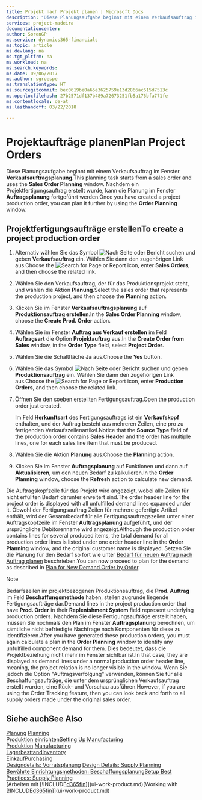 ```yaml
---
title: Projekt nach Projekt planen | Microsoft Docs
description: "Diese Planungsaufgabe beginnt mit einem Verkaufsauftrag im Fenster **Verkaufsauftragsplanung**. Nachdem ein Projektfertigungsauftrag erstellt wurde, kann die Planung im Fenster **Auftragsplanung** fortgeführt werden."
services: project-madeira
documentationcenter: 
author: SorenGP
ms.service: dynamics365-financials
ms.topic: article
ms.devlang: na
ms.tgt_pltfrm: na
ms.workload: na
ms.search.keywords: 
ms.date: 09/06/2017
ms.author: sgroespe
ms.translationtype: HT
ms.sourcegitcommit: bec0619be0a65e3625759e13d2866ac615d7513c
ms.openlocfilehash: 27b2571df137b489a72673251fb5a176bfa771fe
ms.contentlocale: de-at
ms.lasthandoff: 03/22/2018

---
```

# <a name="plan-project-orders"></a><span data-ttu-id="afa5f-104">Projektaufträge planen</span><span class="sxs-lookup"><span data-stu-id="afa5f-104">Plan Project Orders</span></span>
<span data-ttu-id="afa5f-105">Diese Planungsaufgabe beginnt mit einem Verkaufsauftrag im Fenster **Verkaufsauftragsplanung**.</span><span class="sxs-lookup"><span data-stu-id="afa5f-105">This planning task starts from a sales order and uses the **Sales Order Planning** window.</span></span> <span data-ttu-id="afa5f-106">Nachdem ein Projektfertigungsauftrag erstellt wurde, kann die Planung im Fenster **Auftragsplanung** fortgeführt werden.</span><span class="sxs-lookup"><span data-stu-id="afa5f-106">Once you have created a project production order, you can plan it further by using the **Order Planning** window.</span></span>  

## <a name="to-create-a-project-production-order"></a><span data-ttu-id="afa5f-107">Projektfertigungsaufträge erstellen</span><span class="sxs-lookup"><span data-stu-id="afa5f-107">To create a project production order</span></span>  

1.  <span data-ttu-id="afa5f-108">Alternativ wählen Sie das Symbol ![Nach Seite oder Bericht suchen](media/ui-search/search_small.png "Nach Seite oder Bericht suchen") und geben **Verkaufsauftrag** ein. Wählen Sie dann den zugehörigen Link aus.</span><span class="sxs-lookup"><span data-stu-id="afa5f-108">Choose the ![Search for Page or Report](media/ui-search/search_small.png "Search for Page or Report icon") icon, enter **Sales Orders**, and then choose the related link.</span></span>  
2.  <span data-ttu-id="afa5f-109">Wählen Sie den Verkaufsauftrag, der für das Produktionsprojekt steht, und wählen die Aktion **Planung**.</span><span class="sxs-lookup"><span data-stu-id="afa5f-109">Select the sales order that represents the production project, and then choose the **Planning** action.</span></span>  
4.  <span data-ttu-id="afa5f-110">Klicken Sie im Fenster  **Verkaufsauftragsplanung** auf  **Produktionsauftrag erstellen**.</span><span class="sxs-lookup"><span data-stu-id="afa5f-110">In the **Sales Order Planning** window, choose  the **Create Prod. Order** action.</span></span>  
5.  <span data-ttu-id="afa5f-111">Wählen Sie im Fenster **Auftrag aus Verkauf erstellen** im Feld **Auftragsart** die Option **Projektauftrag** aus.</span><span class="sxs-lookup"><span data-stu-id="afa5f-111">In the **Create Order from Sales** window, in the **Order Type** field, select **Project Order**.</span></span>  
6.  <span data-ttu-id="afa5f-112">Wählen Sie die Schaltfläche **Ja** aus.</span><span class="sxs-lookup"><span data-stu-id="afa5f-112">Choose the **Yes** button.</span></span>  
7.  <span data-ttu-id="afa5f-113">Wählen Sie das Symbol ![Nach Seite oder Bericht suchen](media/ui-search/search_small.png "Nach Seite oder Bericht suchen") und geben **Produktionsauftrag** ein. Wählen Sie dann den zugehörigen Link aus.</span><span class="sxs-lookup"><span data-stu-id="afa5f-113">Choose the ![Search for Page or Report](media/ui-search/search_small.png "Search for Page or Report icon") icon, enter **Production Orders**, and then choose the related link.</span></span>
8. <span data-ttu-id="afa5f-114">Öffnen Sie den soeben erstellten Fertigungsauftrag.</span><span class="sxs-lookup"><span data-stu-id="afa5f-114">Open the production order just created.</span></span>  

    <span data-ttu-id="afa5f-115">Im Feld **Herkunftsart** des Fertigungsauftrags ist ein **Verkaufskopf** enthalten, und der Auftrag besteht aus mehreren Zeilen, eine pro zu fertigenden Verkaufszeilenartikel.</span><span class="sxs-lookup"><span data-stu-id="afa5f-115">Notice that the **Source Type** field of the production order contains **Sales Header** and the order has multiple lines, one for each sales line item that must be produced.</span></span>  
9. <span data-ttu-id="afa5f-116">Wählen Sie die Aktion **Planung** aus.</span><span class="sxs-lookup"><span data-stu-id="afa5f-116">Choose the **Planning** action.</span></span>
10. <span data-ttu-id="afa5f-117">Klicken Sie im Fenster **Auftragsplanung** auf Funktionen und dann auf **Aktualisieren**, um den neuen Bedarf zu kalkulieren.</span><span class="sxs-lookup"><span data-stu-id="afa5f-117">In the **Order Planning** window, choose the **Refresh** action to calculate new demand.</span></span>  

<span data-ttu-id="afa5f-118">Die Auftragskopfzeile für das Projekt wird angezeigt, wobei alle Zeilen für nicht erfüllten Bedarf darunter erweitert sind.</span><span class="sxs-lookup"><span data-stu-id="afa5f-118">The order header line for the project order is displayed with all unfulfilled demand lines expanded under it.</span></span> <span data-ttu-id="afa5f-119">Obwohl der Fertigungsauftrag Zeilen für mehrere gefertigte Artikel enthält, wird der Gesamtbedarf für alle Fertigungsauftragszeilen unter einer Auftragskopfzeile im Fenster **Auftragsplanung** aufgeführt, und der ursprüngliche Debitorenname wird angezeigt.</span><span class="sxs-lookup"><span data-stu-id="afa5f-119">Although the production order contains lines for several produced items, the total demand for all production order lines is listed under one order header line in the **Order Planning** window, and the original customer name is displayed.</span></span> <span data-ttu-id="afa5f-120">Setzen Sie die Planung für den Bedarf so fort wie unter [Bedarf für neuen Auftrag nach Auftrag planen](production-how-to-plan-for-new-demand.md) beschrieben.</span><span class="sxs-lookup"><span data-stu-id="afa5f-120">You can now proceed to plan for the demand as described in [Plan for New Demand Order by Order](production-how-to-plan-for-new-demand.md).</span></span>  

> [!NOTE]  
>  <span data-ttu-id="afa5f-121">Bedarfszeilen im projektbezogenen Produktionsauftrag, die **Prod. Auftrag** im Feld **Beschaffungsmethode** haben, stellen zugrunde liegende Fertigungsaufträge dar.</span><span class="sxs-lookup"><span data-stu-id="afa5f-121">Demand lines in the project production order that have **Prod. Order** in their **Replenishment System** field represent underlying production orders.</span></span> <span data-ttu-id="afa5f-122">Nachdem Sie diese Fertigungsaufträge erstellt haben, müssen Sie nochmals den Plan im Fenster **Auftragsplanung** berechnen, um sämtliche nicht befriedigte Nachfrage nach Komponenten für diese zu identifizieren.</span><span class="sxs-lookup"><span data-stu-id="afa5f-122">After you have generated these production orders, you must again calculate a plan in the **Order Planning** window to identify any unfulfilled component demand for them.</span></span> <span data-ttu-id="afa5f-123">Dies bedeutet, dass die Projektbeziehung nicht mehr im Fenster sichtbar ist.</span><span class="sxs-lookup"><span data-stu-id="afa5f-123">In that case, they are displayed as demand lines under a normal production order header line, meaning, the project relation is no longer visible in the window.</span></span> <span data-ttu-id="afa5f-124">Wenn Sie jedoch die Option "Auftragsverfolgung" verwenden, können Sie für alle Beschaffungsaufträge, die unter dem ursprünglichen Verkaufsauftrag erstellt wurden, eine Rück- und Vorschau ausführen.</span><span class="sxs-lookup"><span data-stu-id="afa5f-124">However, if you are using the Order Tracking feature, then you can look back and forth to all supply orders made under the original sales order.</span></span>  

## <a name="see-also"></a><span data-ttu-id="afa5f-125">Siehe auch</span><span class="sxs-lookup"><span data-stu-id="afa5f-125">See Also</span></span>
<span data-ttu-id="afa5f-126">[Planung](production-planning.md) </span><span class="sxs-lookup"><span data-stu-id="afa5f-126">[Planning](production-planning.md) </span></span>  
[<span data-ttu-id="afa5f-127">Produktion einrichten</span><span class="sxs-lookup"><span data-stu-id="afa5f-127">Setting Up Manufacturing</span></span>](production-configure-production-processes.md)  
<span data-ttu-id="afa5f-128">[Produktion](production-manage-manufacturing.md)  </span><span class="sxs-lookup"><span data-stu-id="afa5f-128">[Manufacturing](production-manage-manufacturing.md)  </span></span>  
[<span data-ttu-id="afa5f-129">Lagerbesttand</span><span class="sxs-lookup"><span data-stu-id="afa5f-129">Inventory</span></span>](inventory-manage-inventory.md)  
[<span data-ttu-id="afa5f-130">Einkauf</span><span class="sxs-lookup"><span data-stu-id="afa5f-130">Purchasing</span></span>](purchasing-manage-purchasing.md)  
<span data-ttu-id="afa5f-131">[Designdetails: Vorratsplanung](design-details-supply-planning.md) </span><span class="sxs-lookup"><span data-stu-id="afa5f-131">[Design Details: Supply Planning](design-details-supply-planning.md) </span></span>  
[<span data-ttu-id="afa5f-132">Bewährte Einrichtungsmethoden: Beschaffungsplanung</span><span class="sxs-lookup"><span data-stu-id="afa5f-132">Setup Best Practices: Supply Planning</span></span>](setup-best-practices-supply-planning.md)  
<span data-ttu-id="afa5f-133">[Arbeiten mit [!INCLUDE[d365fin](includes/d365fin_md.md)]](ui-work-product.md)</span><span class="sxs-lookup"><span data-stu-id="afa5f-133">[Working with [!INCLUDE[d365fin](includes/d365fin_md.md)]](ui-work-product.md)</span></span>


